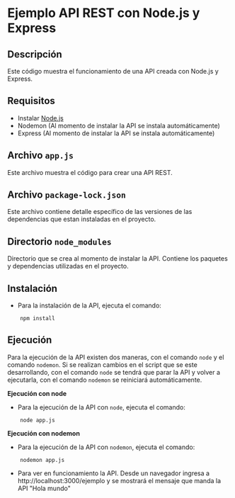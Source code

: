 # Ejemplo API REST con Node.js y Express

## Descripción

Este código muestra el funcionamiento de una API creada con Node.js y Express.

## Requisitos

* Instalar [Node.js](https://nodejs.org/es/)
* Nodemon (Al momento de instalar la API se instala automáticamente)
* Express (Al momento de instalar la API se instala automáticamente)

## Archivo `app.js`

Este archivo muestra el código para crear una API REST.

## Archivo `package-lock.json`

Este archivo contiene detalle específico de las versiones de las dependencias que estan instaladas en el proyecto.

## Directorio `node_modules`

Directorio que se crea al momento de instalar la API. Contiene los paquetes y dependencias utilizadas en el proyecto.

## Instalación

* Para la instalación de la API, ejecuta el comando: 
```objc
	npm install 
```

## Ejecución

Para la ejecución de la API existen dos maneras, con el comando `node` y el comando `nodemon`. Si se realizan cambios en el script que se este desarrollando, con el comando `node` se tendrá que parar la API y volver a ejecutarla, con el comando `nodemon` se reiniciará automáticamente.

**Ejecución con node**

* Para la ejecución de la API con `node`, ejecuta el comando:
```objc
	node app.js 
```

**Ejecución con nodemon**

* Para la ejecución de la API con `nodemon`, ejecuta el comando:
```objc
	nodemon app.js 
```

* Para ver en funcionamiento la API. Desde un navegador ingresa a http://localhost:3000/ejemplo y se mostrará el mensaje que manda la API "Hola mundo"


